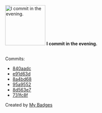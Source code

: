 <img src="https://my-badges.github.io/my-badges/evening-commits.png" alt="I commit in the evening." title="I commit in the evening." width="128">
<strong>I commit in the evening.</strong>
<br><br>

Commits:

- <a href="https://github.com/dancarroll/aoc_2024/commit/840aadc92915b02bbac63ce503d7fac6db99da3a">840aadc</a>
- <a href="https://github.com/dancarroll/aoc_2024/commit/e91d63d437e00d84b28a82b51527592b67548444">e91d63d</a>
- <a href="https://github.com/dancarroll/aoc_2024/commit/8a4bd6837b1ca1c8307128a3d0679faf743c57db">8a4bd68</a>
- <a href="https://github.com/dancarroll/aoc_2024/commit/95a9552689baa0d4299ed9602ab4555573c5d995">95a9552</a>
- <a href="https://github.com/dancarroll/aoc_2024/commit/8d563e7ce82700db4d1e182bb0e975558c8a7e99">8d563e7</a>
- <a href="https://github.com/dancarroll/aoc_2024/commit/731fc8f9c0aa8ccdac767b58ae5ad673ae5762d4">731fc8f</a>


Created by <a href="https://github.com/my-badges/my-badges">My Badges</a>